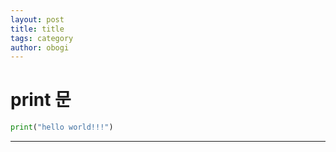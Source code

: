 ```yaml
---
layout: post
title: title
tags: category
author: obogi
---
```


# print 문

```py
print("hello world!!!")
```

- - -

